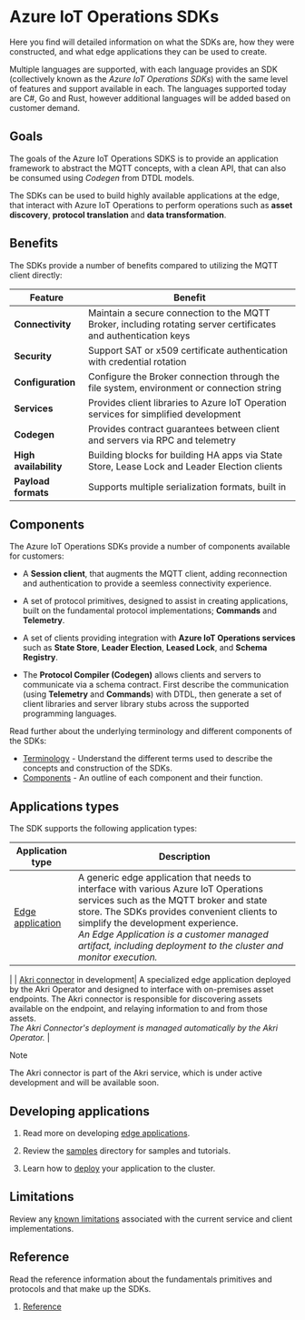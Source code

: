 # Azure IoT Operations SDKs

Here you find will detailed information on what the SDKs are, how they were constructed, and what edge applications they can be used to create.

Multiple languages are supported, with each language provides an SDK (collectively known as the *Azure IoT Operations SDKs*) with the same level of features and support available in each. The languages supported today are C#, Go and Rust, however additional languages will be added based on customer demand.

## Goals

The goals of the Azure IoT Operations SDKS is to provide an application framework to abstract the MQTT concepts, with a clean API, that can also be consumed using _Codegen_ from DTDL models.

The SDKs can be used to build highly available applications at the edge, that interact with Azure IoT Operations to perform operations such as **asset discovery**, **protocol translation** and **data transformation**.

## Benefits

The SDKs provide a number of benefits compared to utilizing the MQTT client directly:

| Feature | Benefit |
|-|-|
| **Connectivity** | Maintain a secure connection to the MQTT Broker, including rotating server certificates and authentication keys |
| **Security** | Support SAT or x509 certificate authentication with credential rotation |
| **Configuration** | Configure the Broker connection through the file system, environment or connection string |
| **Services** | Provides client libraries to Azure IoT Operation services for simplified development |
| **Codegen** | Provides contract guarantees between client and servers via RPC and telemetry |
| **High availability** | Building blocks for building HA apps via State Store, Lease Lock and Leader Election clients |
| **Payload formats** | Supports multiple serialization formats, built in |

## Components

The Azure IoT Operations SDKs provide a number of components available for customers:

* A **Session client**, that augments the MQTT client, adding reconnection and authentication to provide a seemless connectivity experience.

* A set of protocol primitives, designed to assist in creating applications, built on the fundamental protocol implementations; **Commands** and **Telemetry**. 

* A set of clients providing integration with **Azure IoT Operations services** such as **State Store**, **Leader Election**, **Leased Lock**, and **Schema Registry**.

* The **Protocol Compiler (Codegen)** allows clients and servers to communicate via a schema contract. First describe the communication (using **Telemetry** and **Commands**) with DTDL, then generate a set of client libraries and server library stubs across the supported programming languages.

Read further about the underlying terminology and different components of the SDKs:

* [Terminology](terminology.md) - Understand the different terms used to describe the concepts and construction of the SDKs.
* [Components](components.md) - An outline of each component and their function.

## Applications types

The SDK supports the following application types:

| Application type | Description |
|-|-|
| [Edge application](edge_application) | A generic edge application that needs to interface with various Azure IoT Operations services such as the MQTT broker and state store. The SDKs provides convenient clients to simplify the development experience. </br>*An Edge Application is a customer managed artifact, including deployment to the cluster and monitor execution.* |
|
| [Akri connector](akri_connector) in development| A specialized edge application deployed by the Akri Operator and designed to interface with on-premises asset endpoints. The Akri connector is responsible for discovering assets available on the endpoint, and relaying information to and from those assets.</br>*The Akri Connector's deployment is managed automatically by the Akri Operator.* |

> [!NOTE]
> The Akri connector is part of the Akri service, which is under active development and will be available soon.

## Developing applications

1. Read more on developing [edge applications](edge_application).

1. Review the [samples](/samples) directory for samples and tutorials.

1. Learn how to [deploy](deploy.md) your application to the cluster.

## Limitations

Review any [known limitations](limitations.md) associated with the current service and client implementations.

## Reference

Read the reference information about the fundamentals primitives and protocols and that make up the SDKs.

1. [Reference](reference)
